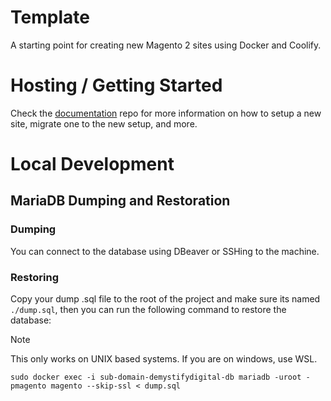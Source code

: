 # Template
A starting point for creating new Magento 2 sites using Docker and Coolify.

# Hosting / Getting Started
Check the [documentation](https://github.com/Demystify-Digital-Limited/documentation) repo for more information on how to setup a new site, migrate one to the new setup, and more.

# Local Development

## MariaDB Dumping and Restoration

### Dumping
You can connect to the database using DBeaver or SSHing to the machine.

### Restoring
Copy your dump .sql file to the root of the project and make sure its named `./dump.sql`, then you can run the following command to restore the database:

> [!NOTE]
> This only works on UNIX based systems. If you are on windows, use WSL.

```
sudo docker exec -i sub-domain-demystifydigital-db mariadb -uroot -pmagento magento --skip-ssl < dump.sql
```
